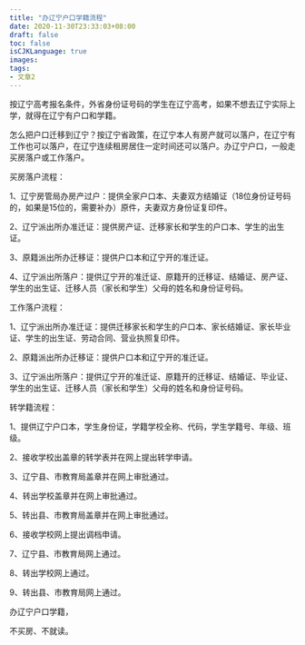```yaml
---
title: "办辽宁户口学籍流程"
date: 2020-11-30T23:33:03+08:00
draft: false
toc: false
isCJKLanguage: true
images:
tags:
- 文章2
---
```

按辽宁高考报名条件，外省身份证号码的学生在辽宁高考，如果不想去辽宁实际上学，就得在辽宁有户口和学籍。

怎么把户口迁移到辽宁？按辽宁省政策，在辽宁本人有房产就可以落户，在辽宁有工作也可以落户，在辽宁连续租房居住一定时间还可以落户。办辽宁户口，一般走买房落户或工作落户。

买房落户流程：

1、辽宁房管局办房产过户：提供全家户口本、夫妻双方结婚证（18位身份证号码的，如果是15位的，需要补办）原件，夫妻双方身份证复印件。

2、辽宁派出所办准迁证：提供房产证、迁移家长和学生的户口本、学生的出生证。

3、原籍派出所办迁移证：提供户口本和辽宁开的准迁证。

4、辽宁派出所落户：提供辽宁开的准迁证、原籍开的迁移证、结婚证、房产证、学生的出生证、迁移人员（家长和学生）父母的姓名和身份证号码。

工作落户流程：

1、辽宁派出所办准迁证：提供迁移家长和学生的户口本、家长结婚证、家长毕业证、学生的出生证、劳动合同、营业执照复印件。

2、原籍派出所办迁移证：提供户口本和辽宁开的准迁证。

3、辽宁派出所落户：提供辽宁开的准迁证、原籍开的迁移证、结婚证、毕业证、学生的出生证、迁移人员（家长和学生）父母的姓名和身份证号码。

转学籍流程：

1、提供辽宁户口本，学生身份证，学籍学校全称、代码，学生学籍号、年级、班级。

2、接收学校出盖章的转学表并在网上提出转学申请。

3、辽宁县、市教育局盖章并在网上审批通过。

4、转出学校盖章并在网上审批通过。

5、转出县、市教育局盖章并在网上审批通过。

6、接收学校网上提出调档申请。

7、辽宁县、市教育局网上通过。

8、转出学校网上通过。

9、转出县、市教育局网上通过。

办辽宁户口学籍，

不买房、不就读。


